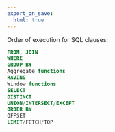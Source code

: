 ```yaml
---
export_on_save:
  html: true
---
```


Order of execution for SQL clauses:

```sql
FROM, JOIN
WHERE
GROUP BY
Aggregate functions
HAVING
Window functions
SELECT
DISTINCT
UNION/INTERSECT/EXCEPT
ORDER BY
OFFSET
LIMIT/FETCH/TOP
```
